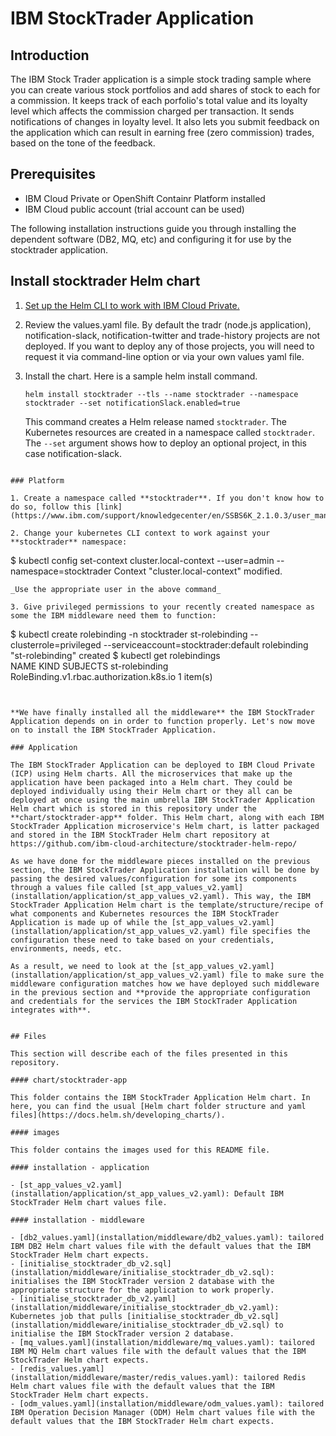 # IBM StockTrader Application

## Introduction

The IBM Stock Trader application is a simple stock trading sample where you can create various stock portfolios and add shares of stock to each for a commission. It keeps track of each porfolio's total value and its loyalty level which affects the commission charged per transaction. It sends notifications of changes in loyalty level. It also lets you submit feedback on the application which can result in earning free (zero commission) trades, based on the tone of the feedback.


## Prerequisites

* IBM Cloud Private or OpenShift Containr Platform installed
* IBM Cloud public account (trial account can be used)

The following installation instructions guide you through installing the dependent software (DB2, MQ, etc) and configuring it for use by the stocktrader application. 

## Install stocktrader Helm chart

1. [Set up the Helm CLI to work with IBM Cloud Private.](https://www.ibm.com/support/knowledgecenter/en/SSBS6K_2.1.0.3/app_center/create_helm_cli.html)
2. Review the values.yaml file.  By default the tradr (node.js application), notification-slack, notification-twitter and trade-history projects are not deployed.
If you want to deploy any of those projects, you will need to request it via command-line option or via your own values yaml file.
3. Install the chart.
Here is a sample helm install command.

    ```console
    helm install stocktrader --tls --name stocktrader --namespace stocktrader --set notificationSlack.enabled=true
    ```

    This command creates a Helm release named `stocktrader`.  The Kubernetes resources are created in a namespace called `stocktrader`.
    The ``--set`` argument shows how to deploy an optional project, in this case notification-slack.

```

### Platform

1. Create a namespace called **stocktrader**. If you don't know how to do so, follow this [link](https://www.ibm.com/support/knowledgecenter/en/SSBS6K_2.1.0.3/user_management/create_project.html).

2. Change your kubernetes CLI context to work against your **stocktrader** namespace:

```
$ kubectl config set-context cluster.local-context --user=admin --namespace=stocktrader
Context "cluster.local-context" modified.
```
_Use the appropriate user in the above command_

3. Give privileged permissions to your recently created namespace as some the IBM middleware need them to function:

```
$ kubectl create rolebinding -n stocktrader st-rolebinding --clusterrole=privileged  --serviceaccount=stocktrader:default
rolebinding "st-rolebinding" created
$ kubectl get rolebindings                 
NAME             KIND                                       SUBJECTS
st-rolebinding   RoleBinding.v1.rbac.authorization.k8s.io   1 item(s)
```


**We have finally installed all the middleware** the IBM StockTrader Application depends on in order to function properly. Let's now move on to install the IBM StockTrader Application.

### Application

The IBM StockTrader Application can be deployed to IBM Cloud Private (ICP) using Helm charts. All the microservices that make up the application have been packaged into a Helm chart. They could be deployed individually using their Helm chart or they all can be deployed at once using the main umbrella IBM StockTrader Application Helm chart which is stored in this repository under the **chart/stocktrader-app** folder. This Helm chart, along with each IBM StockTrader Application microservice's Helm chart, is latter packaged and stored in the IBM StockTrader Helm chart repository at https://github.com/ibm-cloud-architecture/stocktrader-helm-repo/

As we have done for the middleware pieces installed on the previous section, the IBM StockTrader Application installation will be done by passing the desired values/configuration for some its components through a values file called [st_app_values_v2.yaml](installation/application/st_app_values_v2.yaml). This way, the IBM StockTrader Application Helm chart is the template/structure/recipe of what components and Kubernetes resources the IBM StockTrader Application is made up of while the [st_app_values_v2.yaml](installation/application/st_app_values_v2.yaml) file specifies the configuration these need to take based on your credentials, environments, needs, etc.

As a result, we need to look at the [st_app_values_v2.yaml](installation/application/st_app_values_v2.yaml) file to make sure the middleware configuration matches how we have deployed such middleware in the previous section and **provide the appropriate configuration and credentials for the services the IBM StockTrader Application integrates with**.


## Files

This section will describe each of the files presented in this repository.

#### chart/stocktrader-app

This folder contains the IBM StockTrader Application Helm chart. In here, you can find the usual [Helm chart folder structure and yaml files](https://docs.helm.sh/developing_charts/).

#### images

This folder contains the images used for this README file.

#### installation - application

- [st_app_values_v2.yaml](installation/application/st_app_values_v2.yaml): Default IBM StockTrader Helm chart values file.

#### installation - middleware

- [db2_values.yaml](installation/middleware/db2_values.yaml): tailored IBM DB2 Helm chart values file with the default values that the IBM StockTrader Helm chart expects.
- [initialise_stocktrader_db_v2.sql](installation/middleware/initialise_stocktrader_db_v2.sql): initialises the IBM StockTrader version 2 database with the appropriate structure for the application to work properly.
- [initialise_stocktrader_db_v2.yaml](installation/middleware/initialise_stocktrader_db_v2.yaml): Kubernetes job that pulls [initialise_stocktrader_db_v2.sql](installation/middleware/initialise_stocktrader_db_v2.sql) to initialise the IBM StockTrader version 2 database.
- [mq_values.yaml](installation/middleware/mq_values.yaml): tailored IBM MQ Helm chart values file with the default values that the IBM StockTrader Helm chart expects.
- [redis_values.yaml](installation/middleware/master/redis_values.yaml): tailored Redis Helm chart values file with the default values that the IBM StockTrader Helm chart expects.
- [odm_values.yaml](installation/middleware/odm_values.yaml): tailored IBM Operation Decision Manager (ODM) Helm chart values file with the default values that the IBM StockTrader Helm chart expects.
